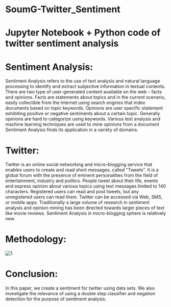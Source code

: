 # SoumG-Twitter_Sentiment
# Jupyter Notebook + Python code of twitter sentiment analysis


# Sentiment Analysis:
Sentiment Analysis refers to the use of text analysis and natural language processing to identify and extract subjective information in textual contents. There are two type of user-generated content available on the web – facts and opinions. Facts are statements about topics and in the current scenario, easily collectible from the Internet using search engines that index documents based on topic keywords. Opinions are user specific statement exhibiting positive or negative sentiments about a certain topic. Generally opinions are hard to categorize using keywords. Various text analysis and machine learning techniques are used to mine opinions from a document  Sentiment Analysis finds its application in a variety of domains.


# Twitter: 
Twitter is an online social networking and micro-blogging service that enables users to create and read short messages, called "Tweets". It is a global forum with the presence of eminent personalities from the field of entertainment, industry and politics. People tweet about their life, events and express opinion about various topics using text messages limited to 140 characters. Registered users can read and post tweets, but any unregistered users can read them. Twitter can be accessed via Web, SMS, or mobile apps. Traditionally a large volume of research in sentiment analysis and opinion mining has been directed towards larger pieces of text like movie reviews. Sentiment Analysis in micro-blogging sphere is relatively new. 



# Methodology:


![1](https://user-images.githubusercontent.com/87868599/168225782-efd0392f-3e2d-4fde-816d-0c01f971c7a4.jpg)


# Conclusion:

In this paper, we create a sentiment for twitter using data sets. We also investigate the relevance of using a double step classifier and negation detection for the purpose of sentiment analysis.
